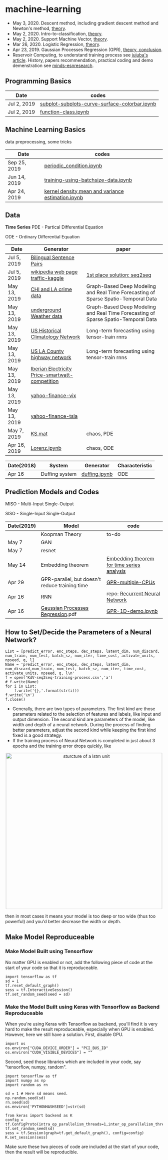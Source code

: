 # machine-learning
+ May 3, 2020. Descent method, including gradient descent method and Newton's method, [theory](https://github.com/suzyi/machine-learning/blob/master/document/descent-method.pdf).
+ May 2, 2020. Intro-to-classification, [theory](https://github.com/suzyi/machine-learning/blob/master/document/intro-to-classification.pdf).
+ May 2, 2020. Support Machine Vector, [theory](https://github.com/suzyi/machine-learning/blob/master/document/SVM.pdf).
+ Mar 26, 2020. Logistic Regression, [theory](https://github.com/suzyi/machine-learning/blob/master/document/logistic-reg.pdf).
+ Apr 23, 2019. Gaussian Processes Regression (GPR), [theory, conclusion](https://github.com/suzyi/machine-learning/blob/master/document/GPR.pdf).
+ Reservoir Computing, to understand training process see [jujuba's article](http://jujuba.me/articles/reservoir_computing.html). History, papers recommendation, practical coding and demo demenstration see [minds-esnresearch](http://minds.jacobs-university.de/research/esnresearch/).
## Programming Basics

| Date | codes |
|---| ----- |
| Jul 2, 2019 | [subplot-subplots-curve-surface-colorbar.ipynb](https://github.com/suzyi/machine-learning/blob/master/notebooks/subplot-subplots-curve-surface-colorbar.ipynb) |
| Jul 2, 2019 | [function-class.ipynb](https://github.com/suzyi/machine-learning/blob/master/notebooks/function-class.ipynb) |

## Machine Learning Basics
data preprocessing, some tricks

| Date | codes |
|---| ----- |
| Sep 25, 2019 | [periodic_condition.ipynb](https://github.com/suzyi/machine-learning/blob/master/notebooks/periodic_condition.ipynb) |
| Jun 14, 2019 | [training-using-batchsize-data.ipynb](https://github.com/suzyi/machine-learning/blob/master/notebooks/training-using-batchsize-data.ipynb) |
| Apr 24, 2019 | [kernel density,mean and variance estimation.ipynb](https://github.com/suzyi/machine-learning/blob/master/notebooks/pdf-and-expectation-and-variance-estimation.ipynb) |
## Data

**Time Series**
PDE - Partical Differential Equation

ODE - Ordinary Differential Equation

| Date | Generator | paper |
|---| ----- | ---------- |
| Jul 5, 2019  | [Bilingual Sentence Pairs](http://www.manythings.org/anki/) | |
| Jul 5, 2019  | [wikipedia web page traffic-kaggle](https://www.kaggle.com/c/web-traffic-time-series-forecasting/data) | [1st place solution: seq2seq](https://github.com/Arturus/kaggle-web-traffic) |
| May 13, 2019 | [CHI and LA crime data](https://data.cityofchicago.org/) | Graph-Based Deep Modeling and Real Time Forecasting of Sparse Spatio-Temporal Data |
| May 13, 2019 | [underground Weather data](https://www.wunderground.com/) | Graph-Based Deep Modeling and Real Time Forecasting of Sparse Spatio-Temporal Data　|
| May 13, 2019 | [US Historical Climatology Network](https://cdiac.ess-dive.lbl.gov/ftp/ushcn_daily/) | Long-term forecasting using tensor-train rnns|
| May 13, 2019 | [US LA County highway network](http://pems.dot.ca.gov/) | Long-term forecasting using tensor-train rnns |
| May 13, 2019 | [Iberian Electricity Price-smartwatt-competition](http://complatt.smartwatt.net/#/public/home) |
| May 13, 2019 | [yahoo-finance-vix](https://ca.finance.yahoo.com/quote/%5EVIX/history?p=^VIX) |
| May 13, 2019 | [yahoo-finance-tsla](https://finance.yahoo.com/quote/TSLA/history?p=TSLA) |
| May 7, 2019 | [KS.mat](https://github.com/suzyi/Gaussian-process-regression/blob/master/data/KS.mat) | chaos, PDE |
| Apr 16, 2019 | [Lorenz.ipynb](https://github.com/suzyi/python/blob/master/notebook/Lorenz.ipynb) | chaos, ODE |

| Date(2018) | System | Generator | Characteristic |
|---| ----- | -------- | ---------- |
| Apr 16 | Duffing system | [duffing.ipynb](https://github.com/suzyi/python/blob/master/notebook/duffing.ipynb) | ODE |


## Prediction Models and Codes
MISO - Multi-Input Single-Output

SISO - Single-Input Single-Output

| Date(2019) | Model | code |
|---| ----- | ---------- |
|　 | Koopman Theory | to-do |
| May 7 | GAN | |
| May 7 | resnet | |
| May 14 | Embedding theorem | [Embedding theorem for time series analysis](https://github.com/suzyi/Embedding-theorem) | to-do |
|Apr 29 | GPR-parallel, but doesn't reduce training time | [GPR-multiple-CPUs](https://github.com/suzyi/Gaussian-process-regression/tree/master/examples) |
| Apr 16 | RNN | repo: [Recurrent Neural Network](https://github.com/suzyi/recurrent-neural-network) |
| Apr 16 | [Gaussian Processes Regression](https://github.com/suzyi/machine-learning/blob/master/document/GPR.pdf).pdf  | [GPR-1D-demo.ipynb](https://github.com/suzyi/machine-learning/blob/master/notebooks/GPR-1D-demo.ipynb) |

## How to Set/Decide the Parameters of a Neural Network?
```
List = [predict_error, enc_steps, dec_steps, latent_dim, num_discard, num_train, num_test, batch_sz, num_iter, time_cost, activate_units, npseed, q, l]
Name = 'predict_error, enc_steps, dec_steps, latent_dim, num_discard,num_train, num_test, batch_sz, num_iter, time_cost, activate_units, npseed, q, l\n'
f = open('KdV-seq2seq-training-process.csv','a')
# f.write(Name)
for i in List:
    f.write('{},'.format(str(i)))
f.write('\n')
f.close()
```
+ Generally, there are two types of parameters. The first kind are those parameters related to the selection of features and labels, like input and output dimension. The second kind are parameters of the model, like width and depth of a neural network. During the process of finding better parameters, adjust the second kind while keeping the first kind fixed is a good strategy.
+ If the training process of Neural Network is completed in just about 3 epochs and the training error drops quickly, like 
<p align="center">
  <img src="http://suzyi.github.io/images/overfitting-training-curve.png", alt="sturcture of a lstm unit", width=500px>
</p>
then in most cases it means your model is too deep or too wide (thus too powerful) and you'd better decrease the width or depth.

## Make Model Reproduceable
### Make Model Built using Tensorflow
No matter GPU is enabled or not, add the following piece of code at the start of your code so that it is reproduceable.
```
import tensorflow as tf
sd = 1
tf.reset_default_graph()
sess = tf.InteractiveSession()
tf.set_random_seed(seed = sd)
```
### Make the Model Built using Keras with Tensorflow as Backend Reproduceable
When you're using Keras with Tensorflow as backend, you'll find it is very hard to make the result reproduceable, especially when GPU is enabled. However, here we still have a solution. First, disable GPU.
```
import os
os.environ["CUDA_DEVICE_ORDER"] = "PCI_BUS_ID"
os.environ["CUDA_VISIBLE_DEVICES"] = ""
```
Second, seed those libraries which are included in your code, say "tensorflow, numpy, random".
```
import tensorflow as tf
import numpy as np
import random as rn

sd = 1 # Here sd means seed.
np.random.seed(sd)
rn.seed(sd)
os.environ['PYTHONHASHSEED']=str(sd)

from keras import backend as K
config = tf.ConfigProto(intra_op_parallelism_threads=1,inter_op_parallelism_threads=1)
tf.set_random_seed(sd)
sess = tf.Session(graph=tf.get_default_graph(), config=config)
K.set_session(sess)
```
Make sure these two pieces of code are included at the start of your code, then the result will be reproducible.
